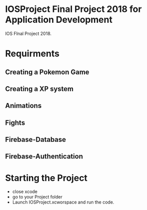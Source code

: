 # IOSProject Final Project 2018 for Application Development
IOS FInal Project 2018.

# Requirments
## Creating a Pokemon Game
## Creating a XP system
## Animations
## Fights
## Firebase-Database
## Firebase-Authentication

# Starting the Project
- close xcode
- go to your Project folder
- Launch IOSProject.xcworspace and run the code.

